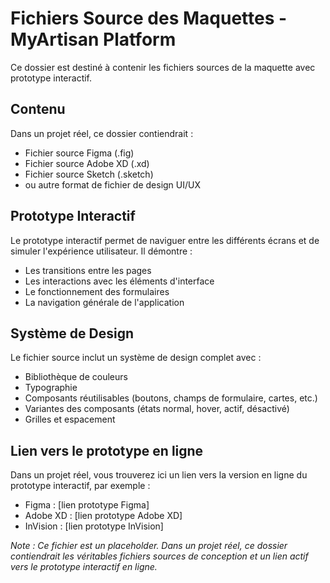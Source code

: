 # Fichiers Source des Maquettes - MyArtisan Platform

Ce dossier est destiné à contenir les fichiers sources de la maquette avec prototype interactif.

## Contenu

Dans un projet réel, ce dossier contiendrait :

- Fichier source Figma (.fig)
- Fichier source Adobe XD (.xd)
- Fichier source Sketch (.sketch)
- ou autre format de fichier de design UI/UX

## Prototype Interactif

Le prototype interactif permet de naviguer entre les différents écrans et de simuler l'expérience utilisateur. Il démontre :

- Les transitions entre les pages
- Les interactions avec les éléments d'interface
- Le fonctionnement des formulaires
- La navigation générale de l'application

## Système de Design

Le fichier source inclut un système de design complet avec :

- Bibliothèque de couleurs
- Typographie
- Composants réutilisables (boutons, champs de formulaire, cartes, etc.)
- Variantes des composants (états normal, hover, actif, désactivé)
- Grilles et espacement

## Lien vers le prototype en ligne

Dans un projet réel, vous trouverez ici un lien vers la version en ligne du prototype interactif, par exemple :
- Figma : [lien prototype Figma]
- Adobe XD : [lien prototype Adobe XD]
- InVision : [lien prototype InVision]

*Note : Ce fichier est un placeholder. Dans un projet réel, ce dossier contiendrait les véritables fichiers sources de conception et un lien actif vers le prototype interactif en ligne.*
